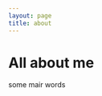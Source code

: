 ```yaml
---
layout: page
title: about
---
```


<!--<div class="blurb">
	
	<h1>All about me</h1>
	
		<p>some mair words</p>
		
</div> /.blurb -->

# All about me

some mair words
